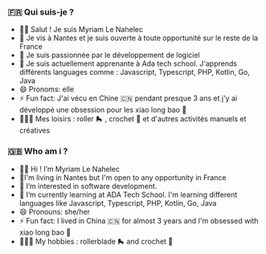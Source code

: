 ### 🇫🇷 Qui suis-je ? 
-  👋🏾 Salut ! Je suis Myriam Le Nahelec
- 📍 Je vis à Nantes et je suis ouverte à toute opportunité sur le reste de la France 
- 👀 Je suis passionnée par le développement de logiciel 
- 🌱 Je suis actuellement apprenante à Ada tech school. J'apprends différents languages comme : Javascript, Typescript, PHP, Kotlin, Go, Java
- 😄 Pronoms: elle
- ⚡ Fun fact: J'ai vécu en Chine 🇨🇳 pendant presque 3 ans et j'y ai développé une obsession pour les  xiao long bao 🥟
- 🤸🏾‍♀️ Mes loisirs : roller 🛼 , crochet 🧶  et d'autres activités manuels et créatives

### 🇬🇧 Who am i ? 
- 👋🏾 Hi ! I’m Myriam Le Nahelec
- 📍I'm living in Nantes but I'm open to any opportunity in France 
- 👀 I’m interested in software development. 
- 🌱 I’m currently learning at ADA Tech School. I'm learning  different languages like Javascript, Typescript, PHP, Kotlin, Go, Java
- 😄 Pronouns: she/her
- ⚡ Fun fact: I lived in China 🇨🇳 for almost 3 years and I'm obsessed with xiao long bao 🥟
- 🤸🏾‍♀️ My hobbies : rollerblade 🛼 and crochet 🧶 

<!---
MyriamLeNahelec/MyriamLeNahelec is a ✨ special ✨ repository because its `README.md` (this file) appears on your GitHub profile.
You can click the Preview link to take a look at your changes.
--->
